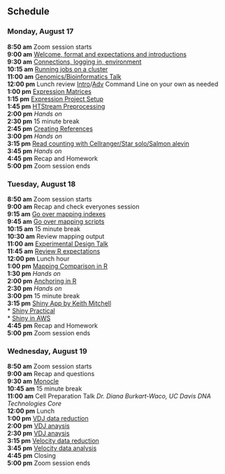 ## Schedule

### Monday, August 17

**8:50 am**  Zoom session starts    
**9:00 am**  [Welcome, format and expectations and introductions](welcome)    
**9:30 am**  [Connections, logging in, environment](../prerequisites/cli/logging-in)  
**10:15 am**  [Running jobs on a cluster](../prerequisites/cli/cluster)      
**11:00 am**  [Genomics/Bioinformatics Talk](https://raw.githubusercontent.com/ucdavis-bioinformatics-training/ucdavis-bioinformatics-training.presentations/master/genomics/Genomics_a_perspective_May_2020.pdf)  
**12:00 pm** Lunch review [Intro](../prerequisites/cli/command-line-intro)/[Adv](../prerequisites/cli/advanced-command-line) Command Line on your own as needed     
**1:00 pm**   [Expression Matrices](../data_reduction/Expression_Matrix)  
**1:15 pm**  [Expression Project Setup](../data_reduction/project_setup_counting)  
**1:45 pm**  [HTStream Preprocessing](../data_reduction/scrna_htstream)  
**2:00 pm**  _Hands on_  
**2:30 pm**  15 minute break  
**2:45 pm**  [Creating References](../data_reduction/scMapping)    
**3:00 pm**  _Hands on_  
**3:15 pm** [Read counting with Cellranger/Star solo/Salmon alevin](../data_reduction/scMapping)    
**3:45 pm** _Hands on_  
**4:45 pm**  Recap and Homework     
**5:00 pm**  Zoom session ends      

### Tuesday, August 18

**8:50 am**  Zoom session starts  
**9:00 am** Recap and check everyones session   
**9:15 am** [Go over mapping indexes](../data_reduction/scMapping)   
**9:45 am** [Go over mapping scripts](../data_reduction/scMapping)   
**10:15 am**   15 minute break    
**10:30 am** Review mapping output     
**11:00 am**    [Experimental Design Talk](https://raw.githubusercontent.com/ucdavis-bioinformatics-training/ucdavis-bioinformatics-training.presentations/master/singlecell/scRNAseq-expDesign_May_2020.pdf)    
**11:45 am**   [Review R expectations](../data_analysis/scrna_analysis_prepare)    
**12:00 pm** Lunch hour      
**1:00 pm**  [Mapping Comparison in R](../data_analysis/Mapping_Comparison_fixed)    
**1:30 pm**  _Hands on_    
**2:00 pm**  [Anchoring in R](../data_analysis/anchoring_fixed)    
**2:30 pm**  _Hands on_    
**3:00 pm**  15 minute break    
**3:15 pm**  [Shiny App by Keith Mitchell](../data_analysis/shiny_app_install)     
        *   [Shiny Practical](../data_analysis/shiny_practical)    
        *   [Shiny in AWS](../data_analysis/shiny_on_aws)    
**4:45 pm**  Recap and Homework    
**5:00 pm**  Zoom session ends   

### Wednesday, August 19

**8:50 am**  Zoom session starts  
**9:00 am**  Recap and questions  
**9:30 am**  [Monocle](../data_analysis/adv_scrnaseq_monocle_fixed)   
**10:45 am**  15 minute break  
**11:00 am**  Cell Preparation Talk _Dr. Diana Burkart-Waco, UC Davis DNA Technologies Core_   
**12:00 pm**  Lunch     
**1:00 pm**  [VDJ data reduction](../data_reduction/VDJ)  
**2:00 pm**  [VDJ anaysis](../data_analysis/VDJ_Analysis_fixed)   
**2:30 pm**  [VDJ anaysis](../data_analysis/VDJ_Analysis_fixed)   
**3:15 pm**  [Velocity data reduction](../data_reduction/Velocyto)  
**3:45 pm**  [Velocity data analysis](../data_analysis/Velocyto_fixed)   
**4:45 pm**  Closing  
**5:00 pm**  Zoom session ends  
